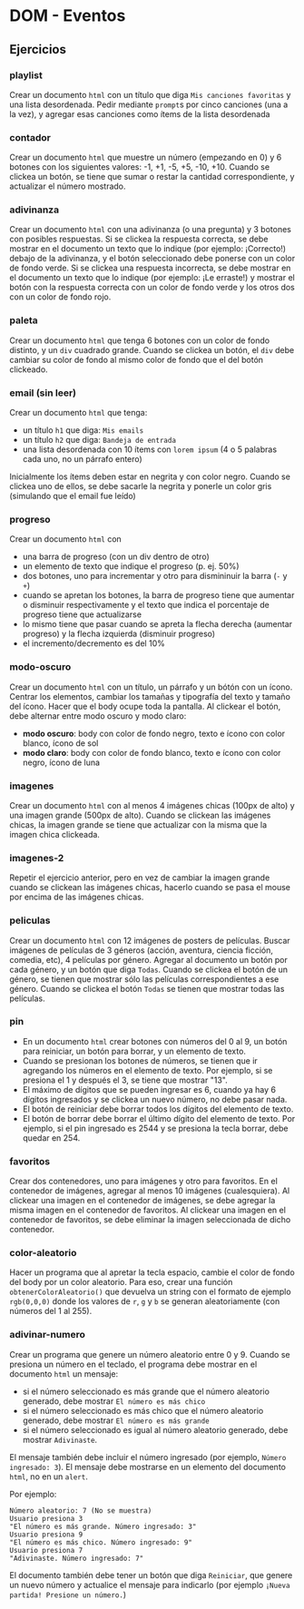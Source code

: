 # DOM - Eventos

## Ejercicios

### playlist

Crear un documento `html` con un título que diga `Mis canciones favoritas` y una lista desordenada. Pedir mediante `prompt`s por cinco canciones (una a la vez), y agregar esas canciones como ítems de la lista desordenada

### contador

Crear un documento `html` que muestre un número (empezando en 0) y 6 botones con los siguientes valores: -1, +1, -5, +5, -10, +10. Cuando se clickea un botón, se tiene que sumar o restar la cantidad correspondiente, y actualizar el número mostrado.

### adivinanza

Crear un documento `html` con una adivinanza (o una pregunta) y 3 botones con posibles respuestas. Si se clickea la respuesta correcta, se debe mostrar en el documento un texto que lo indique (por ejemplo: ¡Correcto!) debajo de la adivinanza, y el botón seleccionado debe ponerse con un color de fondo verde. Si se clickea una respuesta incorrecta, se debe mostrar en el documento un texto que lo indique (por ejemplo: ¡Le erraste!) y mostrar el botón con la respuesta correcta con un color de fondo verde y los otros dos con un color de fondo rojo.

### paleta

Crear un documento `html` que tenga 6 botones con un color de fondo distinto, y un `div` cuadrado grande. Cuando se clickea un botón, el `div` debe cambiar su color de fondo al mismo color de fondo que el del botón clickeado.

### email (sin leer)

Crear un documento `html` que tenga:

- un título `h1` que diga: `Mis emails`
- un título `h2` que diga: `Bandeja de entrada`
- una lista desordenada con 10 ítems con `lorem ipsum` (4 o 5 palabras cada uno, no un párrafo entero)

Inicialmente los ítems deben estar en negrita y con color negro. Cuando se clickea uno de ellos, se debe sacarle la negrita y ponerle un color gris (simulando que el email fue leído)

### progreso

Crear un documento `html` con

- una barra de progreso (con un div dentro de otro)
- un elemento de texto que indique el progreso (p. ej. 50%)
- dos botones, uno para incrementar y otro para dismininuir la barra (`-` y `+`)
- cuando se apretan los botones, la barra de progreso tiene que aumentar o disminuir respectivamente y el texto que indica el porcentaje de progreso tiene que actualizarse
- lo mismo tiene que pasar cuando se apreta la flecha derecha (aumentar progreso) y la flecha izquierda (disminuir progreso)
- el incremento/decremento es del 10%

### modo-oscuro

Crear un documento `html` con un título, un párrafo y un bótón con un ícono. Centrar los elementos, cambiar los tamañas y tipografía del texto y tamaño del ícono. Hacer que el body ocupe toda la pantalla. Al clickear el botón, debe alternar entre modo oscuro y modo claro:

- **modo oscuro**: body con color de fondo negro, texto e ícono con color blanco, ícono de sol
- **modo claro**: body con color de fondo blanco, texto e ícono con color negro, ícono de luna

### imagenes

Crear un documento `html` con al menos 4 imágenes chicas (100px de alto) y una imagen grande (500px de alto). Cuando se clickean las imágenes chicas, la imagen grande se tiene que actualizar con la misma que la imagen chica clickeada.

### imagenes-2

Repetir el ejercicio anterior, pero en vez de cambiar la imagen grande cuando se clickean las imágenes chicas, hacerlo cuando se pasa el mouse por encima de las imágenes chicas.

### peliculas

Crear un documento `html` con 12 imágenes de posters de películas. Buscar imágenes de películas de 3 géneros (acción, aventura, ciencia ficción, comedia, etc), 4 películas por género. Agregar al documento un botón por cada género, y un botón que diga `Todas`. Cuando se clickea el botón de un género, se tienen que mostrar sólo las películas correspondientes a ese género. Cuando se clickea el botón `Todas` se tienen que mostrar todas las películas.

### pin

- En un documento `html` crear botones con números del 0 al 9, un botón para reiniciar, un botón para borrar, y un elemento de texto.
- Cuando se presionan los botones de números, se tienen que ir agregando los números en el elemento de texto. Por ejemplo, si se presiona el 1 y después el 3, se tiene que mostrar "13".
- El máximo de dígitos que se pueden ingresar es 6, cuando ya hay 6 dígitos ingresados y se clickea un nuevo número, no debe pasar nada.
- El botón de reiniciar debe borrar todos los dígitos del elemento de texto.
- El botón de borrar debe borrar el último dígito del elemento de texto. Por ejemplo, si el pin ingresado es 2544 y se presiona la tecla borrar, debe quedar en 254.

### favoritos

Crear dos contenedores, uno para imágenes y otro para favoritos. En el contenedor de imágenes, agregar al menos 10 imágenes (cualesquiera). Al clickear una imagen en el contenedor de imágenes, se debe agregar la misma imagen en el contenedor de favoritos. Al clickear una imagen en el contenedor de favoritos, se debe eliminar la imagen seleccionada de dicho contenedor.

### color-aleatorio

Hacer un programa que al apretar la tecla espacio, cambie el color de fondo del body por un color aleatorio. Para eso, crear una función `obtenerColorAleatorio()` que devuelva un string con el formato de ejemplo `rgb(0,0,0)` donde los valores de `r`, `g` y `b` se generan aleatoriamente (con números del 1 al 255).

### adivinar-numero

Crear un programa que genere un número aleatorio entre 0 y 9. Cuando se presiona un número en el teclado, el programa debe mostrar en el documento `html` un mensaje:

- si el número seleccionado es más grande que el número aleatorio generado, debe mostrar `El número es más chico`
- si el número seleccionado es más chico que el número aleatorio generado, debe mostrar `El número es más grande`
- si el número seleccionado es igual al número aleatorio generado, debe mostrar `Adivinaste`.

El mensaje también debe incluir el número ingresado (por ejemplo, `Número ingresado: 3`). El mensaje debe mostrarse en un elemento del documento `html`, no en un `alert`.

Por ejemplo:

```
Número aleatorio: 7 (No se muestra)
Usuario presiona 3
"El número es más grande. Número ingresado: 3"
Usuario presiona 9
"El número es más chico. Número ingresado: 9"
Usuario presiona 7
"Adivinaste. Número ingresado: 7"
```

El documento también debe tener un botón que diga `Reiniciar`, que genere un nuevo número y actualice el mensaje para indicarlo (por ejemplo `¡Nueva partida! Presione un número.`)
